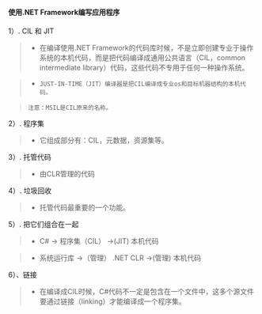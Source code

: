 #### 使用.NET Framework编写应用程序




1）. CIL 和 JIT

> * 在编译使用.NET Framework的代码库时候，不是立即创建专业于操作系统的本机代码，而是把代码编译成通用公共语言（CIL，common intermediate library）代码，这些代码不专用于任何一种操作系统。
     
> * ```JUST-IN-TIME（JIT）编译器是把CIL编译成专业os和目标机器结构的本机代码。```
     
>```注意：MSIL是CIL原来的名称。```


2）. 程序集

> * 它组成部分有：CIL，元数据，资源集等。

3）. 托管代码

> * 由CLR管理的代码

4）. 垃圾回收

> * 托管代码最重要的一个功能。

5）. 把它们组合在一起

> * C# -> 程序集（CIL） ->(JIT) 本机代码

> * 系统运行库 ->（管理） .NET CLR ->(管理) 本机代码

6）、链接

> * 在编译成CIL时候，C#代码不一定是包含在一个文件中，这多个源文件要通过链接（linking）才能编译成一个程序集。
